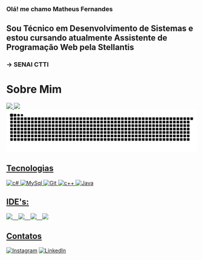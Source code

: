 ### Olá! me chamo Matheus Fernandes

## Sou Técnico em Desenvolvimento de Sistemas e<br> estou cursando atualmente Assistente de Programação Web pela Stellantis
### -> SENAI CTTI

# Sobre Mim
<div>
  <a href="https://github.com/Ferning7">
    <img height="180em" src="https://github-readme-stats.vercel.app/api?username=Ferning7&show_icons=true&theme=dark&include_all_commits=true&count_private=true"/>
    <img height="180em" src="https://github-readme-stats.vercel.app/api/top-langs/?username=Ferning7&layout=compact&langs_count=168&theme=dark"/>
</div>

<picture>
  <source media="(prefers-color-scheme: dark)" srcset="https://raw.githubusercontent.com/Ferning7/Ferning7/output/github-contribution-grid-snake-dark.svg">
  <source media="(prefers-color-scheme: light)" srcset="https://raw.githubusercontent.com/Ferning7/Ferning7/output/github-contribution-grid-snake.svg">
  <img alt="github contribution grid snake animation" src="https://raw.githubusercontent.com/Ferning7/Ferning7/output/github-contribution-grid-snake.svg">
</picture>


## Tecnologias 
![c#](https://img.shields.io/badge/C%23-A020F0?style=for-the-badge&logo=c-sharp&logoColor=purple)
![MySql](https://img.shields.io/badge/MySQL-00758F?style=for-the-badge&logo=mysql&logoColor=yellow)
![Git](https://img.shields.io/badge/GIT-E44C30?style=for-the-badge&logo=git&logoColor=white)
![c++](https://img.shields.io/badge/C%2B%2B-00599C?style=for-the-badge&logo=c%2B%2B&logoColor=white)
![Java](https://img.shields.io/badge/Java-ED8B00?style=for-the-badge&logo=openjdk&logoColor=white)


## IDE's:
<div>
<img src="https://cdn.jsdelivr.net/gh/devicons/devicon@latest/icons/visualstudio/visualstudio-original.svg" width=30em />&nbsp;&nbsp;&nbsp;
<img src="https://cdn.jsdelivr.net/gh/devicons/devicon@latest/icons/vscode/vscode-original.svg" width=30em />&nbsp;&nbsp;&nbsp;
<img src="https://cdn.jsdelivr.net/gh/devicons/devicon@latest/icons/intellij/intellij-original.svg" width=30em />&nbsp;&nbsp;&nbsp;
<img src="https://cdn.jsdelivr.net/gh/devicons/devicon@latest/icons/rider/rider-original.svg" width=30em />
</div>


## Contatos
[![Instagram](https://img.shields.io/badge/Instagram-E4405F?style=for-the-badge&logo=instagram&logoColor=white)](https://www.instagram.com/mattheus_fern/) 
[![LinkedIn](https://img.shields.io/badge/LinkedIn-0077B5?style=for-the-badge&logo=linkedin&logoColor=white)](https://www.linkedin.com/in/matheus-fernandes-9a8517308/)
